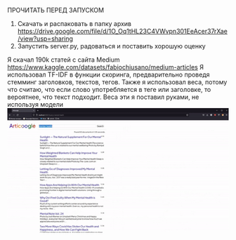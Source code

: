 ПРОЧИТАТЬ ПЕРЕД ЗАПУСКОМ

1. Скачать и распаковать в папку архив https://drive.google.com/file/d/1O_Oq1tHL23C4VWvpn301EeAcer37rXae/view?usp=sharing
2. Запустить server.py, радоваться и поставить хорошую оценку

Я скачал 190k статей с сайта Medium https://www.kaggle.com/datasets/fabiochiusano/medium-articles
Я использовал TF-IDF в функции скоринга, предварительно проведя стемминг заголовков, текстов, тегов.
Также я использовал веса, потому что считаю, что если слово употребляется в теге или заголовке, то вероятнее, что текст подходит.
Веса эти я поставил руками, не используя модели
![](demo.gif)